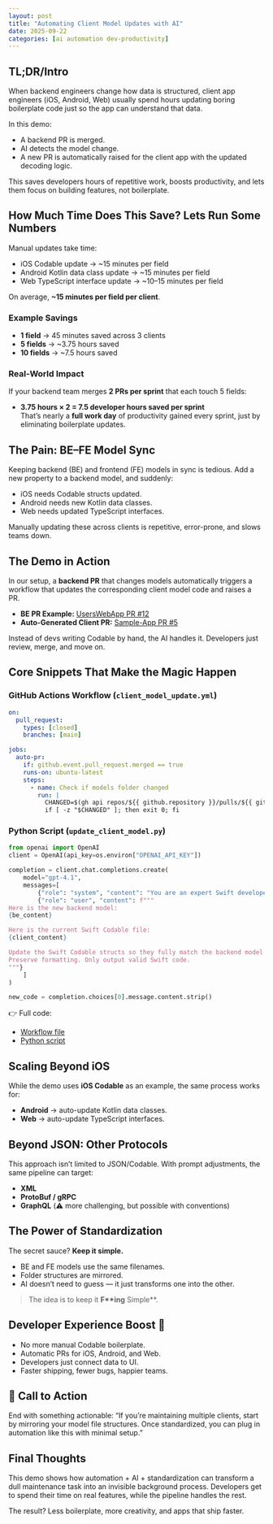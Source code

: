 ```yaml
---
layout: post
title: "Automating Client Model Updates with AI"
date: 2025-09-22
categories: [ai automation dev-productivity]
---
```


## TL;DR/Intro
When backend engineers change how data is structured, client app engineers (iOS, Android, Web) usually spend hours updating boring boilerplate code just so the app can understand that data.  

In this demo:  
- A backend PR is merged.  
- AI detects the model change.  
- A new PR is automatically raised for the client app with the updated decoding logic.  

This saves developers hours of repetitive work, boosts productivity, and lets them focus on building features, not boilerplate.  

## How Much Time Does This Save? Lets Run Some Numbers

Manual updates take time:
- iOS Codable update → ~15 minutes per field  
- Android Kotlin data class update → ~15 minutes per field  
- Web TypeScript interface update → ~10–15 minutes per field  

On average, **~15 minutes per field per client**.

### Example Savings
- **1 field** → 45 minutes saved across 3 clients  
- **5 fields** → ~3.75 hours saved  
- **10 fields** → ~7.5 hours saved  

### Real-World Impact
If your backend team merges **2 PRs per sprint** that each touch 5 fields:
- **3.75 hours × 2 = 7.5 developer hours saved per sprint**  
That’s nearly a **full work day** of productivity gained every sprint, just by eliminating boilerplate updates.


## The Pain: BE–FE Model Sync  
Keeping backend (BE) and frontend (FE) models in sync is tedious. Add a new property to a backend model, and suddenly:  
- iOS needs Codable structs updated.  
- Android needs new Kotlin data classes.  
- Web needs updated TypeScript interfaces.  

Manually updating these across clients is repetitive, error-prone, and slows teams down.  


## The Demo in Action  
In our setup, a **backend PR** that changes models automatically triggers a workflow that updates the corresponding client model code and raises a PR.  

- **BE PR Example:** [UsersWebApp PR #12](https://github.com/ayushcshah/UsersWebApp/pull/12)  
- **Auto-Generated Client PR:** [Sample-App PR #5](https://github.com/ayushcshah/Sample-App/pull/5)  

Instead of devs writing Codable by hand, the AI handles it. Developers just review, merge, and move on.  


## Core Snippets That Make the Magic Happen  

### GitHub Actions Workflow (`client_model_update.yml`)  

```yaml
on:
  pull_request:
    types: [closed]
    branches: [main]

jobs:
  auto-pr:
    if: github.event.pull_request.merged == true
    runs-on: ubuntu-latest
    steps:
      - name: Check if models folder changed
        run: |
          CHANGED=$(gh api repos/${{ github.repository }}/pulls/${{ github.event.pull_request.number }}/files             --paginate -q '.[].filename' | grep '^models/' || true)
          if [ -z "$CHANGED" ]; then exit 0; fi
```

### Python Script (`update_client_model.py`)  

```python
from openai import OpenAI
client = OpenAI(api_key=os.environ["OPENAI_API_KEY"])

completion = client.chat.completions.create(
    model="gpt-4.1",
    messages=[
        {"role": "system", "content": "You are an expert Swift developer."},
        {"role": "user", "content": f"""
Here is the new backend model:
{be_content}

Here is the current Swift Codable file:
{client_content}

Update the Swift Codable structs so they fully match the backend model.
Preserve formatting. Only output valid Swift code.
"""}
    ]
)

new_code = completion.choices[0].message.content.strip()
```

👉 Full code:  
- [Workflow file](https://raw.githubusercontent.com/ayushcshah/UsersWebApp/refs/heads/main/.github/workflows/client_model_update.yml)  
- [Python script](https://raw.githubusercontent.com/ayushcshah/UsersWebApp/refs/heads/main/automated_scripts/model_update/update_client_model.py)


## Scaling Beyond iOS  
While the demo uses **iOS Codable** as an example, the same process works for:  
- **Android** → auto-update Kotlin data classes.  
- **Web** → auto-update TypeScript interfaces.  


## Beyond JSON: Other Protocols  
This approach isn’t limited to JSON/Codable. With prompt adjustments, the same pipeline can target:  
- **XML**  
- **ProtoBuf / gRPC**  
- **GraphQL** (⚠️ more challenging, but possible with conventions)  


## The Power of Standardization  
The secret sauce? **Keep it simple.**  
- BE and FE models use the same filenames.  
- Folder structures are mirrored.  
- AI doesn’t need to guess — it just transforms one into the other.  

> The idea is to keep it **F\*\*ing** Simple**.  


## Developer Experience Boost 🚀  
- No more manual Codable boilerplate.  
- Automatic PRs for iOS, Android, and Web.  
- Developers just connect data to UI.  
- Faster shipping, fewer bugs, happier teams.  


## 🚀 Call to Action
End with something actionable:
“If you’re maintaining multiple clients, start by mirroring your model file structures. Once standardized, you can plug in automation like this with minimal setup.”


## Final Thoughts  
This demo shows how automation + AI + standardization can transform a dull maintenance task into an invisible background process. Developers get to spend their time on real features, while the pipeline handles the rest.  

The result? Less boilerplate, more creativity, and apps that ship faster.  

